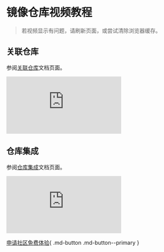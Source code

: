 # 镜像仓库视频教程

> 若视频显示有问题，请刷新页面，或尝试清除浏览器缓存。

## 关联仓库

参阅[关联仓库](../kangaroo/related-registry.md)文档页面。

<div class="responsive-video-container">
<iframe src="https://harbor-test2.cn-sh2.ufileos.com/docs/videos/join-registry.mp4" scrolling="no" border="0" frameborder="no" framespacing="0" allowfullscreen="true"> </iframe>
</div>

## 仓库集成

参阅[仓库集成](../kangaroo/integrate/integrate.md)文档页面。

<div class="responsive-video-container">
<iframe src="https://harbor-test2.cn-sh2.ufileos.com/docs/videos/integrate-harbor.mp4" scrolling="no" border="0" frameborder="no" framespacing="0" allowfullscreen="true"> </iframe>
</div>

[申请社区免费体验](../dce/license0.md){ .md-button .md-button--primary }
